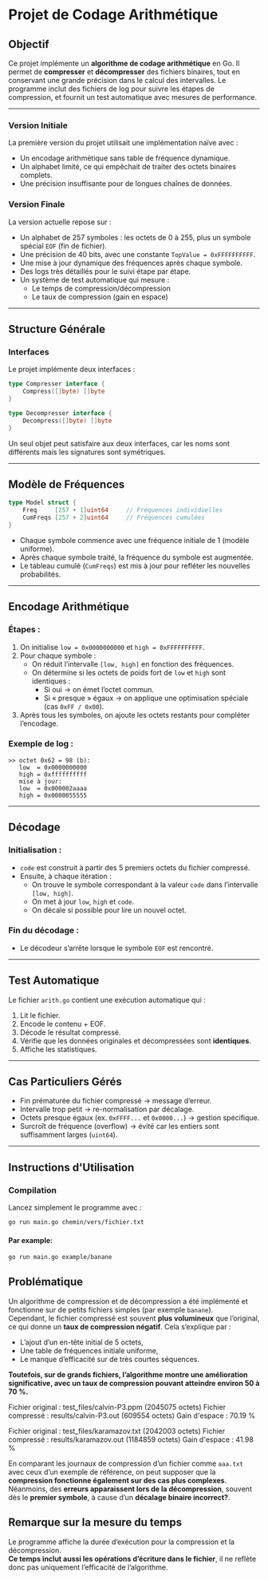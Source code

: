 # Projet de Codage Arithmétique

## Objectif

Ce projet implémente un **algorithme de codage arithmétique** en Go. Il permet de **compresser** et **décompresser** des fichiers binaires, tout en conservant une grande précision dans le calcul des intervalles. Le programme inclut des fichiers de log pour suivre les étapes de compression, et fournit un test automatique avec mesures de performance.

---


### Version Initiale

La première version du projet utilisait une implémentation naïve avec :

* Un encodage arithmétique sans table de fréquence dynamique.
* Un alphabet limité, ce qui empêchait de traiter des octets binaires complets.
* Une précision insuffisante pour de longues chaînes de données.

### Version Finale

La version actuelle repose sur :

* Un alphabet de 257 symboles : les octets de 0 à 255, plus un symbole spécial `EOF` (fin de fichier).
* Une précision de 40 bits, avec une constante `TopValue = 0xFFFFFFFFFF`.
* Une mise à jour dynamique des fréquences après chaque symbole.
* Des logs très détaillés pour le suivi étape par étape.
* Un système de test automatique qui mesure :
  * Le temps de compression/décompression
  * Le taux de compression (gain en espace)

---

## Structure Générale

### Interfaces

Le projet implémente deux interfaces :

```go
type Compresser interface {
    Compress([]byte) []byte
}

type Decompresser interface {
    Decompress([]byte) []byte
}
```

Un seul objet peut satisfaire aux deux interfaces, car les noms sont différents mais les signatures sont symétriques.

---

## Modèle de Fréquences

```go
type Model struct {
    Freq     [257 + 1]uint64     // Fréquences individuelles
    CumFreqs [257 + 2]uint64     // Fréquences cumulées
}
```

* Chaque symbole commence avec une fréquence initiale de 1 (modèle uniforme).
* Après chaque symbole traité, la fréquence du symbole est augmentée.
* Le tableau cumulé (`CumFreqs`) est mis à jour pour refléter les nouvelles probabilités.

---

## Encodage Arithmétique

### Étapes :

1. On initialise `low = 0x0000000000` et `high = 0xFFFFFFFFFF`.
2. Pour chaque symbole :
   * On réduit l’intervalle `[low, high]` en fonction des fréquences.
   * On détermine si les octets de poids fort de `low` et `high` sont identiques :
     * Si oui → on émet l’octet commun.
     * Si « presque » égaux → on applique une optimisation spéciale (cas `0xFF / 0x00`).
3. Après tous les symboles, on ajoute les octets restants pour compléter l’encodage.

### Exemple de log :

```
>> octet 0x62 = 98 (b):
   low  = 0x0000000000
   high = 0xffffffffff
   mise à jour:
   low  = 0x000002aaaa
   high = 0x0000055555
```

---

## Décodage

### Initialisation :

* `code` est construit à partir des 5 premiers octets du fichier compressé.
* Ensuite, à chaque itération :
  * On trouve le symbole correspondant à la valeur `code` dans l’intervalle `[low, high]`.
  * On met à jour `low`, `high` et `code`.
  * On décale si possible pour lire un nouvel octet.

### Fin du décodage :

* Le décodeur s’arrête lorsque le symbole `EOF` est rencontré.

---

## Test Automatique

Le fichier `arith.go` contient une exécution automatique qui :

1. Lit le fichier.
2. Encode le contenu + EOF.
3. Décode le résultat compressé.
4. Vérifie que les données originales et décompressées sont **identiques**.
5. Affiche les statistiques.

---

## Cas Particuliers Gérés

* Fin prématurée du fichier compressé → message d’erreur.
* Intervalle trop petit → re-normalisation par décalage.
* Octets presque égaux (ex. `0xFFFF...` et `0x0000...`) → gestion spécifique.
* Surcroît de fréquence (overflow) → évité car les entiers sont suffisamment larges (`uint64`).

---

## Instructions d'Utilisation

### Compilation

Lancez simplement le programme avec :

```bash
go run main.go chemin/vers/fichier.txt
```

#### Par example: 
```bash
go run main.go example/banane
```

## Problématique

Un algorithme de compression et de décompression a été implémenté et fonctionne sur de petits fichiers simples (par exemple `banane`).  
Cependant, le fichier compressé est souvent **plus volumineux** que l’original, ce qui donne un **taux de compression négatif**. Cela s’explique par :
- L’ajout d’un en-tête initial de 5 octets,
- Une table de fréquences initiale uniforme,
- Le manque d’efficacité sur de très courtes séquences.

**Toutefois, sur de grands fichiers, l’algorithme montre une amélioration significative, avec un taux de compression pouvant atteindre environ 50 à 70 %.**  

Fichier original :      test_files/calvin-P3.ppm (2045075 octets)
Fichier compressé :     results/calvin-P3.out (609554 octets)
Gain d'espace :         70.19 %

Fichier original :      test_files/karamazov.txt (2042003 octets)
Fichier compressé :     results/karamazov.out (1184859 octets)
Gain d'espace :         41.98 %

En comparant les journaux de compression d’un fichier comme `aaa.txt` avec ceux d’un exemple de référence, on peut supposer que la **compression fonctionne également sur des cas plus complexes**.  
Néanmoins, des **erreurs apparaissent lors de la décompression**, souvent dès le **premier symbole**, à cause d’un **décalage binaire incorrect?**.

## Remarque sur la mesure du temps

Le programme affiche la durée d’exécution pour la compression et la décompression.  
**Ce temps inclut aussi les opérations d’écriture dans le fichier**, il ne reflète donc pas uniquement l’efficacité de l’algorithme.
